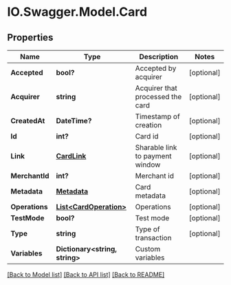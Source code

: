 # IO.Swagger.Model.Card
## Properties

Name | Type | Description | Notes
------------ | ------------- | ------------- | -------------
**Accepted** | **bool?** | Accepted by acquirer | [optional] 
**Acquirer** | **string** | Acquirer that processed the card | [optional] 
**CreatedAt** | **DateTime?** | Timestamp of creation | [optional] 
**Id** | **int?** | Card id | [optional] 
**Link** | [**CardLink**](CardLink.md) | Sharable link to payment window | [optional] 
**MerchantId** | **int?** | Merchant id | [optional] 
**Metadata** | [**Metadata**](Metadata.md) | Card metadata | [optional] 
**Operations** | [**List&lt;CardOperation&gt;**](CardOperation.md) | Operations | [optional] 
**TestMode** | **bool?** | Test mode | [optional] 
**Type** | **string** | Type of transaction | [optional] 
**Variables** | **Dictionary&lt;string, string&gt;** | Custom variables | 

[[Back to Model list]](../README.md#documentation-for-models) [[Back to API list]](../README.md#documentation-for-api-endpoints) [[Back to README]](../README.md)

